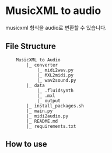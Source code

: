 # MusicXML to audio
musicxml 형식을 audio로 변환할 수 있습니다.

## File Structure

        MusicXML to Audio
            |_ converter
                |_ midi2wav.py
                |_ MXL2midi.py
                |_ wav2sound.py
            |_ data
                |_ .fluidsynth
                |_ .mxl
                |_ output
            |_ install_packages.sh
            |_ main.py
            |_ midi2audio.py
            |_ README.md
            |_ requirements.txt


## How to use